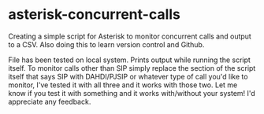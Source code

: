 # asterisk-concurrent-calls
Creating a simple script for Asterisk to monitor concurrent calls and output to a CSV. Also doing this to learn version control and Github.

File has been tested on local system. Prints output while running the script itself. To monitor calls other than SIP simply replace the section of the script itself that says SIP with DAHDI/PJSIP or whatever type of call you'd like to monitor, I've tested it with all three and it works with those two. Let me know if you test it with something and it works with/without your system! I'd appreciate any feedback.
